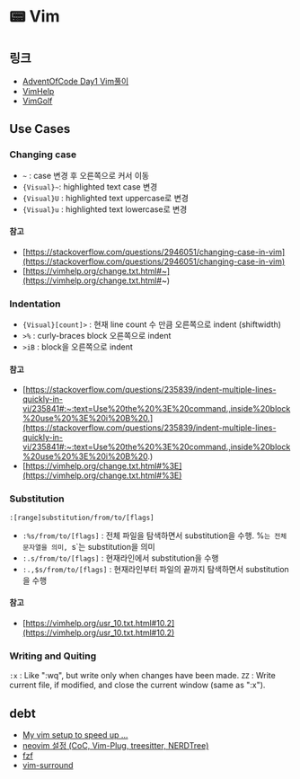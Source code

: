 # 📟 Vim

<ImageWithCaption src="https://i.redd.it/yffw4nzgv9a11.jpg" alt="The FOOL...">
    <template v-slot:figcaption>
        <a href="https://www.reddit.com/r/ProgrammerHumor/comments/8z99lf/vim_no_exit_d_d/" target="_blank">출처 : VIM! No EXIT !! :D :D</a>
    </template>
</ImageWithCaption>

## 링크
-  [AdventOfCode Day1 Vim풀이](https://www.reddit.com/r/adventofcode/comments/r66vow/comment/hmrrmwr/?utm_source=share&utm_medium=web2x&context=3)
-  [VimHelp](https://vimhelp.org/)
-  [VimGolf](https://www.vimgolf.com/)

## Use Cases

### Changing case

-  `~` : case 변경 후 오른쪽으로 커서 이동
-  `{Visual}~`: highlighted text case 변경
-  `{Visual}U` : highlighted text uppercase로 변경
-  `{Visual}u` : highlighted text lowercase로 변경

#### 참고 

-  [https://stackoverflow.com/questions/2946051/changing-case-in-vim](https://stackoverflow.com/questions/2946051/changing-case-in-vim)
-  [https://vimhelp.org/change.txt.html#~](https://vimhelp.org/change.txt.html#~)

### Indentation

- `{Visual}[count]>` : 현재 line count 수 만큼 오른쪽으로 indent (shiftwidth)
- `>%` : curly-braces block 오른쪽으로 indent
- `>iB` : block을 오른쪽으로 indent

#### 참고

- [https://stackoverflow.com/questions/235839/indent-multiple-lines-quickly-in-vi/235841#:~:text=Use%20the%20%3E%20command.,inside%20block%20use%20%3E%20i%20B%20.](https://stackoverflow.com/questions/235839/indent-multiple-lines-quickly-in-vi/235841#:~:text=Use%20the%20%3E%20command.,inside%20block%20use%20%3E%20i%20B%20.)
- [https://vimhelp.org/change.txt.html#%3E](https://vimhelp.org/change.txt.html#%3E)

### Substitution

`:[range]substitution/from/to/[flags]`

- `:%s/from/to/[flags]` : 전체 파일을 탐색하면서 substitution을 수행. %`는 전체 문자열을 의미, `s`는 substitution을 의미
- `:.s/from/to/[flags]` : 현재라인에서 substitution을 수행
- `:.,$s/from/to/[flags]` : 현재라인부터 파일의 끝까지 탐색하면서 substitution을 수행

#### 참고

- [https://vimhelp.org/usr_10.txt.html#10.2](https://vimhelp.org/usr_10.txt.html#10.2)

### Writing and Quiting

`:x` : Like ":wq", but write only when changes have been made.
`ZZ` : Write current file, if modified, and close the current window (same as ":x").

## debt

-  [My vim setup to speed up ...](https://www.youtube.com/watch?v=UZBjt04y4Oo)
-  [neovim 설정 (CoC, Vim-Plug, treesitter, NERDTree)](https://velog.io/@mythos/Linux-neovim-%EC%84%A4%EC%A0%95-CoC-Vim-Plug-treesitter-NERDTree)
-  [fzf](https://github.com/junegunn/fzf)
-  [vim-surround](https://github.com/tpope/vim-surround)

<style scoped>
.figure {
  margin: 0 auto;
  width: 450px;
}
</style>
